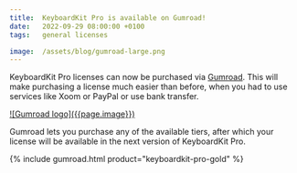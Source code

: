```yaml
---
title:  KeyboardKit Pro is available on Gumroad!
date:   2022-09-29 08:00:00 +0100
tags:   general licenses

image:  /assets/blog/gumroad-large.png
---
```


KeyboardKit Pro licenses can now be purchased via [Gumroad]({{site.gumroad}}). This will make purchasing a license much easier than before, when you had to use services like Xoom or PayPal or use bank transfer.

<a href="{{site.gumroad}}" alt="Gumroad logo" title="KeyboardKit on Gumroad">
![Gumroad logo]({{page.image}})
</a>

Gumroad lets you purchase any of the available tiers, after which your license will be available in the next version of KeyboardKit Pro.

<div class="cta-container">
    {% include gumroad.html product="keyboardkit-pro-gold" %}
</div>